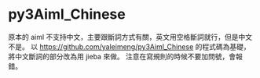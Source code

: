 # py3Aiml_Chinese
  原本的 aiml 不支持中文，主要跟斷詞方式有關，英文用空格斷詞就行，但是中文不是。
  以 https://github.com/yaleimeng/py3Aiml_Chinese 的程式碼為基礎，將中文斷詞的部分改為用 jieba 來做。
  注意在寫規則的時候不要加問號，會報錯。
